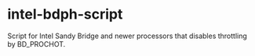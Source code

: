 # intel-bdph-script
Script for Intel Sandy Bridge and newer processors that disables throttling by BD_PROCHOT.
